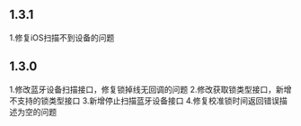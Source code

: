 ## 1.3.1
  1.修复iOS扫描不到设备的问题

## 1.3.0
  1.修改蓝牙设备扫描接口，修复锁掉线无回调的问题
  2.修改获取锁类型接口，新增不支持的锁类型接口
  3.新增停止扫描蓝牙设备接口
  4.修复校准锁时间返回错误描述为空的问题